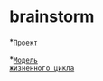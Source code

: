 # brainstorm
*<code>[Проект](https://github.com/TMUPIS/brainstorm/blob/main/project.md)</code>

*<code>[Модель жизненного цикла](https://github.com/TMUPIS/brainstorm/blob/main/lifecycle.md)</code>
